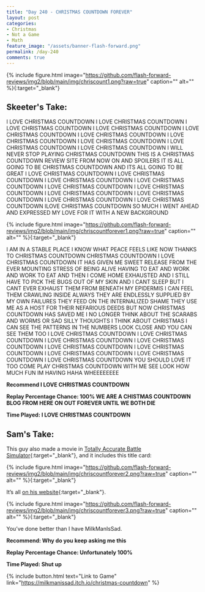 ```yaml
---
title: "Day 240 - CHRISTMAS COUNTDOWN FOREVER"
layout: post
categories:
- Christmas
- Not a Game
- Math
feature_image: "/assets/banner-flash-forward.png"
permalink: /day-240
comments: true
---
```


{% include figure.html image="https://github.com/flash-forward-reviews/img2/blob/main/img/chriscount1.png?raw=true" caption="" alt="" %}{:target="_blank"}
 
## Skeeter's Take:

I LOVE CHRISTMAS COUNTDOWN I LOVE CHRISTMAS COUNTDOWN I LOVE CHRISTMAS COUNTDOWN I LOVE CHRISTMAS COUNTDOWN I LOVE CHRISTMAS COUNTDOWN I LOVE CHRISTMAS COUNTDOWN I LOVE CHRISTMAS COUNTDOWN I LOVE CHRISTMAS COUNTDOWN I LOVE CHRISTMAS COUNTDOWN I LOVE CHRISTMAS COUNTDOWN I WILL NEVER STOP PLAYING CHRISTMAS COUNTDOWN THIS IS A CHRISTMAS COUNTDOWN REVIEW SITE FROM NOW ON AND SPOILERS IT IS ALL GOING TO BE CHRISTMAS COUNTDOWN AND ITS ALL GOING TO BE GREAT I LOVE CHRISTMAS COUNTDOWN I LOVE CHRISTMAS COUNTDOWN I LOVE CHRISTMAS COUNTDOWN I LOVE CHRISTMAS COUNTDOWN I LOVE CHRISTMAS COUNTDOWN I LOVE CHRISTMAS COUNTDOWN I LOVE CHRISTMAS COUNTDOWN I LOVE CHRISTMAS COUNTDOWN I LOVE CHRISTMAS COUNTDOWN I LOVE CHRISTMAS COUNTDOWN ILOVE CHRISTMAS COUNTDOWN SO MUCH I WENT AHEAD AND EXPRESSED MY LOVE FOR IT WITH A NEW BACKGROUND

{% include figure.html image="https://github.com/flash-forward-reviews/img2/blob/main/img/chriscountforever1.png?raw=true" caption="" alt="" %}{:target="_blank"}

I AM IN A STABLE PLACE I KNOW WHAT PEACE FEELS LIKE NOW THANKS TO CHRISTMAS COUNTDOWN CHRISTMAS COUNTDOWN I LOVE CHRISTMAS COUNTDOWN IT HAS GIVEN ME SWEET RELEASE FROM THE EVER MOUNTING STRESS OF BEING ALIVE HAVING TO EAT AND WORK AND WORK TO EAT AND THEN I COME HOME EXHAUSTED AND I STILL HAVE TO PICK THE BUGS OUT OF MY SKIN AND I CANT SLEEP BUT I CANT EVER EXHAUST THEM FROM BENEATH MY EPIDERMIS I CAN FEEL THEM CRAWLING INSIDE ALWAYS THEY ARE ENDLESSLY SUPPLIED BY MY OWN FAILURES THEY FEED ON THE INTERNALIZED SHAME THEY USE ME AS A HOST FOR THEIR NEFARIOUS DEEDS BUT NOW CHRISTMAS COUNTDOWN HAS SAVED ME I NO LONGER THINK ABOUT THE SCARABS AND WORMS OR SAD SILLY THOUGHTS I THINK ABOUT CHRISTMAS I CAN SEE THE PATTERNS IN THE NUMBERS LOOK CLOSE AND YOU CAN SEE THEM TOO I LOVE CHRISTMAS COUNTDOWN I LOVE CHRISTMAS COUNTDOWN I LOVE CHRISTMAS COUNTDOWN I LOVE CHRISTMAS COUNTDOWN I LOVE CHRISTMAS COUNTDOWN I LOVE CHRISTMAS COUNTDOWN I LOVE CHRISTMAS COUNTDOWN I LOVE CHRISTMAS COUNTDOWN I LOVE CHRISTMAS COUNTDOWN YOU SHOULD LOVE IT TOO COME PLAY CHRISTMAS COUNTDOWN WITH ME SEE LOOK HOW MUCH FUN IM HAVING HAHA WHEEEEEEEE

**Recommend I LOVE CHRISTMAS COUNTDOWN**

**Replay Percentage Chance: 100% WE ARE A CHISTMAS COUNTDOWN BLOG FROM HERE ON OUT FOREVER UNTIL WE BOTH DIE**

**Time Played: I LOVE CHRISTMAS COUNTDOWN** 

## Sam's Take:

This guy also made a movie in [Totally Accurate Battle Simulator](https://store.steampowered.com/app/508440/Totally_Accurate_Battle_Simulator/){:target="_blank"}, and it includes this title card:

{% include figure.html image="https://github.com/flash-forward-reviews/img2/blob/main/img/chriscountforever2.png?raw=true" caption="" alt="" %}{:target="_blank"}

It’s all [on his website](https://sites.google.com/view/milkmanissad/home){:target="_blank"}.

{% include figure.html image="https://github.com/flash-forward-reviews/img2/blob/main/img/chriscountforever3.png?raw=true" caption="" alt="" %}{:target="_blank"}

You’ve done better than I have MilkManIsSad.

**Recommend: Why do you keep asking me this**

**Replay Percentage Chance: Unfortunately 100%**

**Time Played: Shut up** 

{% include button.html text="Link to Game" link="https://milkmanissad.itch.io/christmas-countdown" %}